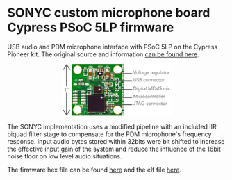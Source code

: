 # SONYC custom microphone board Cypress PSoC 5LP firmware

USB audio and PDM microphone interface with PSoC 5LP on the Cypress Pioneer kit. The original source and information [can be found here](https://www.element14.com/community/thread/28830/l/psoc-4-pioneer-kit-community-project102-usb-audio-using-the-psoc-5lp).

<p align="center">
<img src="../img/edited_annotated_top_circle_points.jpg" width="50%">
</p>

The SONYC implementation uses a modified pipeline with an included IIR biquad filter stage to compensate for the PDM microphone's frequency response. Input audio bytes stored within 32bits were bit shifted to increase the effective input gain of the system and reduce the influence of the 16bit noise floor on low level audio situations.

The firmware hex file can be found [here](psoc5LP_firmware/PioneerKit_P5LP_USB_Audio/PioneerKit_P5LP_USB_Audio.cydsn/ARM_GCC_441/Debug/PioneerKit_P5LP_USB_Audio.hex) and the elf file [here](psoc5LP_firmware/PioneerKit_P5LP_USB_Audio/PioneerKit_P5LP_USB_Audio.cydsn/ARM_GCC_441/Debug/PioneerKit_P5LP_USB_Audio.elf).


